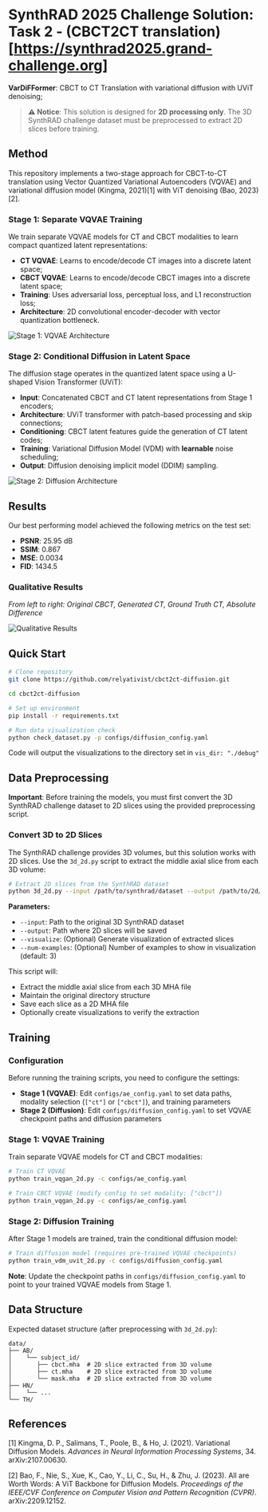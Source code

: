 # SynthRAD 2025 Challenge Solution: Task 2 - (CBCT2CT translation)[https://synthrad2025.grand-challenge.org]

**VarDiFFormer**: CBCT to CT Translation with variational diffusion with UViT denoising;

> **⚠️ Notice**: This solution is designed for **2D processing only**. The 3D SynthRAD challenge dataset must be preprocessed to extract 2D slices before training.

## Method

This repository implements a two-stage approach for CBCT-to-CT translation using Vector Quantized Variational Autoencoders (VQVAE) and variational diffusion model (Kingma, 2021)[1] with ViT denoising (Bao, 2023)[2].

### Stage 1: Separate VQVAE Training

We train separate VQVAE models for CT and CBCT modalities to learn compact quantized latent representations:

- **CT VQVAE**: Learns to encode/decode CT images into a discrete latent space;
- **CBCT VQVAE**: Learns to encode/decode CBCT images into a discrete latent space;
- **Training**: Uses adversarial loss, perceptual loss, and L1 reconstruction loss;
- **Architecture**: 2D convolutional encoder-decoder with vector quantization bottleneck.

![Stage 1: VQVAE Architecture](pics/stage_1_ae.png)

### Stage 2: Conditional Diffusion in Latent Space

The diffusion stage operates in the quantized latent space using a U-shaped Vision Transformer (UViT):

- **Input**: Concatenated CBCT and CT latent representations from Stage 1 encoders;
- **Architecture**: UViT transformer with patch-based processing and skip connections;
- **Conditioning**: CBCT latent features guide the generation of CT latent codes;
- **Training**: Variational Diffusion Model (VDM) with **learnable** noise scheduling;
- **Output**: Diffusion denoising implicit model (DDIM) sampling.

![Stage 2: Diffusion Architecture](pics/stage_2_diffusion.png)

## Results

Our best performing model achieved the following metrics on the test set:

- **PSNR**: 25.95 dB
- **SSIM**: 0.867
- **MSE**: 0.0034
- **FID**: 1434.5

### Qualitative Results

*From left to right: Original CBCT, Generated CT, Ground Truth CT, Absolute Difference*

![Qualitative Results](pics/results_qualitative.png)

## Quick Start

```bash
# Clone repository
git clone https://github.com/relyativist/cbct2ct-diffusion.git

cd cbct2ct-diffusion

# Set up environment
pip install -r requirements.txt

# Run data visualization check 
python check_dataset.py -p configs/diffusion_config.yaml
```
Code will output the visualizations to the directory set in `vis_dir: "./debug"`

## Data Preprocessing

**Important**: Before training the models, you must first convert the 3D SynthRAD challenge dataset to 2D slices using the provided preprocessing script.

### Convert 3D to 2D Slices

The SynthRAD challenge provides 3D volumes, but this solution works with 2D slices. Use the `3d_2d.py` script to extract the middle axial slice from each 3D volume:

```bash
# Extract 2D slices from the SynthRAD dataset
python 3d_2d.py --input /path/to/synthrad/dataset --output /path/to/2d/dataset --visualize
```

**Parameters:**
- `--input`: Path to the original 3D SynthRAD dataset
- `--output`: Path where 2D slices will be saved
- `--visualize`: (Optional) Generate visualization of extracted slices
- `--num-examples`: (Optional) Number of examples to show in visualization (default: 3)

This script will:
- Extract the middle axial slice from each 3D MHA file
- Maintain the original directory structure
- Save each slice as a 2D MHA file
- Optionally create visualizations to verify the extraction

## Training

### Configuration

Before running the training scripts, you need to configure the settings:

- **Stage 1 (VQVAE)**: Edit `configs/ae_config.yaml` to set data paths, modality selection (`["ct"]` or `["cbct"]`), and training parameters
- **Stage 2 (Diffusion)**: Edit `configs/diffusion_config.yaml` to set VQVAE checkpoint paths and diffusion parameters

### Stage 1: VQVAE Training

Train separate VQVAE models for CT and CBCT modalities:

```bash
# Train CT VQVAE
python train_vqgan_2d.py -c configs/ae_config.yaml

# Train CBCT VQVAE (modify config to set modality: ["cbct"])
python train_vqgan_2d.py -c configs/ae_config.yaml
```

### Stage 2: Diffusion Training

After Stage 1 models are trained, train the conditional diffusion model:

```bash
# Train diffusion model (requires pre-trained VQVAE checkpoints)
python train_vdm_uvit_2d.py -c configs/diffusion_config.yaml
```

**Note**: Update the checkpoint paths in `configs/diffusion_config.yaml` to point to your trained VQVAE models from Stage 1.

## Data Structure

Expected dataset structure (after preprocessing with `3d_2d.py`):
```
data/
├── AB/
│    └── subject_id/
│       ├── cbct.mha  # 2D slice extracted from 3D volume
│       ├── ct.mha    # 2D slice extracted from 3D volume
│       └── mask.mha  # 2D slice extracted from 3D volume
├── HN/
│    └── ...
└── TH/
```

## References

[1] Kingma, D. P., Salimans, T., Poole, B., & Ho, J. (2021). Variational Diffusion Models. *Advances in Neural Information Processing Systems*, 34. arXiv:2107.00630.

[2] Bao, F., Nie, S., Xue, K., Cao, Y., Li, C., Su, H., & Zhu, J. (2023). All are Worth Words: A ViT Backbone for Diffusion Models. *Proceedings of the IEEE/CVF Conference on Computer Vision and Pattern Recognition (CVPR)*. arXiv:2209.12152.

